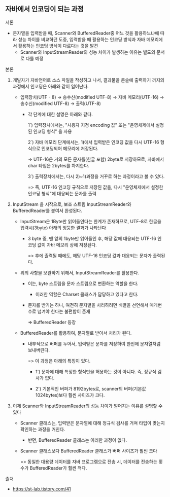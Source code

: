 ## 자바에서 인코딩이 되는 과정



서론

* 문자열을 입력받을 때, Scanner와 BufferedReader중 어느 것을 활용하느냐에 따라 성능 차이를 비교하던 도중, 입력받을 때 활용하는 인코딩 방식과 자바 메모리에서 활용하는 인코딩 방식이 다르다는 것을 발견
  * Scanner와 InputStreamReader의 성능 차이가 발생하는 이유는 별도의 문서로 다룰 예정





본론

1. 개발자가 자바언어로 소스 파일을 작성하고 나서, 결과물을 콘솔에 출력하기 까지의 과정에서 인코딩은 아래와 같이 일어난다.

   * 입력장치(UTF - 8) → 송수신(modified UTF-8) → 자바 메모리(UTF-16) → 송수신(modified UTF-8) → 출력(UTF-8)

     * 각 단계에 대한 설명은 아래와 같다.

       1`) 입력장치에서는, "사용자 지정 encoding 값" 또는 "운영체제에서 설정된 인코딩 형식" 을 사용

       2`) 자바 메모리 단계에서는,  1)에서 입력받은 인코딩 값을 다시 UTF-16 형식으로 인코딩되어 메모리에 저장된다.

       => UTF-16은 거의 모든 문자를(한글 포함) 2byte로 저장하므로, 자바에서 char 타입은 2bytes를 차지한다.

       3`) 출력장치에서는, 다시 2)~1)과정을 거꾸로 하는 과정이라고 볼 수 있다.

       => 즉, UTF-16 인코딩 규칙으로 저장된 값을, 다시 "운영체제에서 설정한 인코딩 형식"에 대응되는 문자를 출력

   



2. InputStream 을 시작으로, 보조 스트림 InputStreamReader와 BufferedReader를 붙여서 완성된다.

   * InputStream은 1Byte만 읽어들인다는 한계가 존재하므로, UTF-8로 한글을 입력시(3byte) 아래의 엉뚱한 결과가 나타난다

     * 3 byte 중, 맨 앞의 1byte만 읽어들인 후, 해당 값에 대응되는 UTF-16 인코딩 값이 자바 메모리 상에 저장된다.

       => 후에 출력될 때에도, 해당 UTF-16 인코딩 값과 대응되는 문자가 출력된다.

   * 위의 사항을 보완하기 위해서, InputStreamReader를 활용한다.

     * 이는, byte 스트림을 문자 스트림으로 변환하는 역할을 한다.

       * 이러한 역할은 Charset 클래스가 담당하고 있다고 한다. 

     * 문자를 받기는 하나, 여전히 문자열을 처리하려면 배열을 선언해서 매개변수로 넘겨야 한다는 불편함이 존재

       => BufferedReader 등장

   * BufferedReader를 활용하여, 문자열로 받아서 처리가 된다.

     * 내부적으로 버퍼를 두어서, 입력받은 문자를 저장하여 한번에 문자열처럼 보내버린다.

       => 이 과정은 아래의 특징이 있다.

       * 1') 문자에 대해 특정한 형식만을 허용하는 것이 아니다. 즉, 정규식 검사가 없다.

       * 2') 기본적인 버퍼가 8192bytes로, scanner의 버퍼(기본값 1024bytes)보다 훨씬 사이즈가 크다.

         



3. 이제 Scanner와 InputStreamReader의 성능 차이가 벌어지는 이유를 설명할 수 있다

   * Scanner 클래스는, 입력받은 문자열에 대해 정규식 검사를 거쳐 타입이 맞는지 확인하는 과정을 거친다.

     * 반면, BufferedReader 클래스는 이러한 과정이 없다.

   * Scanner 클래스보다 BufferedReader 클래스가 버퍼 사이즈가 훨씬 크다

     => 동일한 대용량 데이터를 자바 프로그램으로 전송 시, 데이터를 전송하는 횟수가 BufferedReader가 훨씬 적다.





출처

* https://st-lab.tistory.com/41







